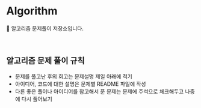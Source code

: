 # Algorithm

📌 알고리즘 문제풀이 저장소입니다.

<br>


## 알고리즘 문제 풀이 규칙


- 문제를 풀고난 후의 회고는 문제설명 제일 아래에 적기
- 아이디어, 코드에 대한 설명은 문제별 README 파일에 작성
- 다른 좋은 풀이나 아이디어를 참고해서 푼 문제는 문제에 주석으로 체크해두고 나중에 다시 풀어보기